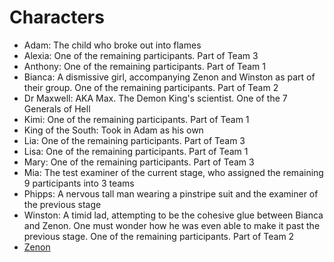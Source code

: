 # Characters

- Adam: The child who broke out into flames
- Alexia:  One of the remaining participants. Part of Team 3
- Anthony: One of the remaining participants. Part of Team 1
- Bianca: A dismissive girl, accompanying Zenon and Winston as part of their group.  One of the remaining participants. Part of Team 2
- Dr Maxwell: AKA Max. The Demon King's scientist. One of the 7 Generals of Hell
- Kimi: One of the remaining participants. Part of Team 1
- King of the South: Took in Adam as his own
- Lia: One of the remaining participants. Part of Team 3
- Lisa: One of the remaining participants. Part of Team 1
- Mary:  One of the remaining participants. Part of Team 3
- Mia: The test examiner of the current stage, who assigned the remaining 9 participants into 3 teams
- Phipps: A nervous tall man wearing a pinstripe suit and the examiner of the previous stage
- Winston: A timid lad, attempting to be the cohesive glue between Bianca and Zenon. One must wonder how he was even able to make it past the previous stage.  One of the remaining participants. Part of Team 2
- [Zenon](<Zenon.md>)
